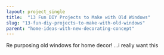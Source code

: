 ```yaml
---
layout: project_single
title:  "13 Fun DIY Projects to Make with Old Windows"
slug: "13-fun-diy-projects-to-make-with-old-windows"
parent: "home-ideas-with-new-decorating-concept"
---
```

Re purposing old windows for home decor! ...i really want this